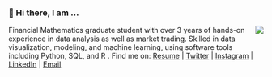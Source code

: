 ### 👋 Hi there, I am ...

<img align="right" src="https://github-readme-stats.vercel.app/api?username=Bazinga-0411&show_icons=true&icon_color=0366d6&bg_color=ffffff&hide_title=true" />

Financial Mathematics graduate student with over 3 years of hands-on experience in data analysis as well as market trading. Skilled in data visualization, modeling, and machine learning, using software tools including Python, SQL, and R .
Find me on: [Resume](https://drive.google.com/file/d/1z4X1qdWD36Ex3z3n95z0LHZNu-aGCFHA/view?usp=sharing) | [Twitter](https://twitter.com/Bazinga419) | [Instagram](https://www.instagram.com/lilyhuanglalala/) | [LinkedIn](https://www.linkedin.com/in/QinyangHuang/) | [Email](mailto:qhuang26@ncsu.edu)


